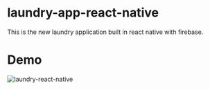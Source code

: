 # laundry-app-react-native
This is the new laundry application built in react native with firebase.

# Demo

![laundry-react-native](https://github.com/vishnu-krishna/laundry-app-react-native/assets/19182523/6a5ea524-f36f-4ded-8979-3ddcd074d976)
